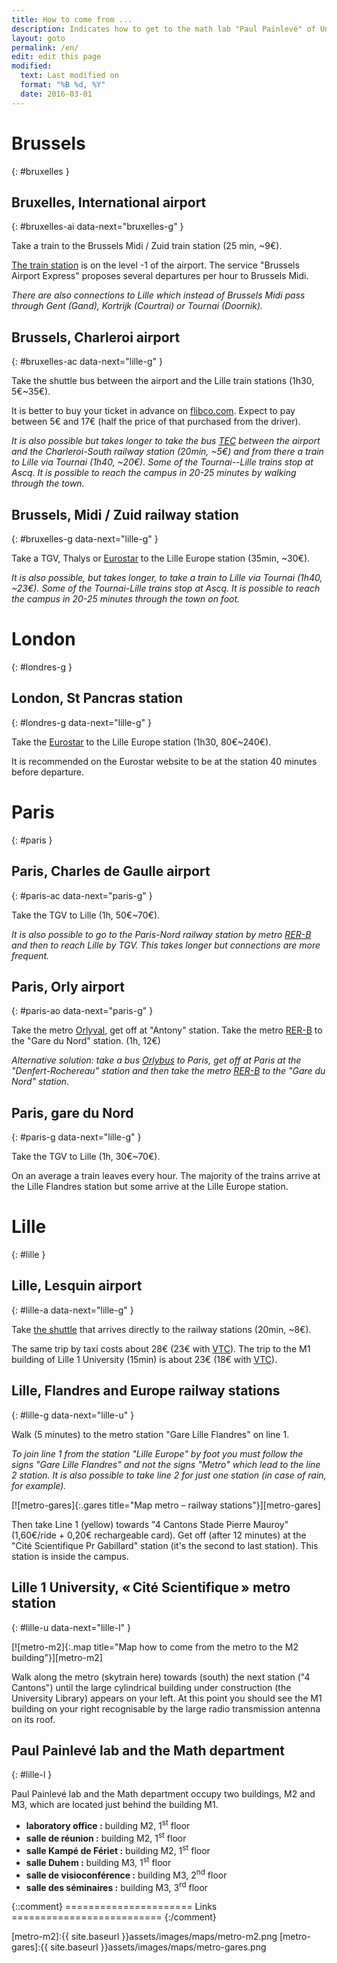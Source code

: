 ```yaml
---
title: How to come from ...
description: Indicates how to get to the math lab "Paul Painlevé" of University of Lille from various starting points.
layout: goto
permalink: /en/
edit: edit this page
modified:
  text: Last modified on
  format: "%B %d, %Y"
  date: 2016-03-01
---
```


# <i class="cityicon-bruxelles"></i>Brussels
{: #bruxelles }

## Bruxelles, <i class="icon-flight"></i> International airport
{: #bruxelles-ai data-next="bruxelles-g" }

Take a train to the Brussels Midi / Zuid train station (25 min, ~9€).

[The train station][brussels airport train station] is on the level -1 of the airport. The service "Brussels Airport Express" proposes several departures per hour to Brussels Midi.

_There are also connections to Lille which instead of Brussels Midi pass through Gent (Gand), Kortrijk (Courtrai) or Tournai (Doornik)._

## Brussels, <i class="icon-flight"></i> Charleroi airport
{: #bruxelles-ac data-next="lille-g" }

Take the shuttle bus between the airport and the Lille train stations (1h30, 5€~35€).

It is better to buy your ticket in advance on [flibco.com]. Expect to pay between 5€ and 17€ (half the price of that purchased from the driver).

_It is also possible but takes longer to take the bus [TEC] between the airport and the Charleroi-South railway station (20min, ~5€) and from there a train to Lille via Tournai (1h40, ~20€). Some of the Tournai--Lille trains stop at Ascq. It is possible to reach the campus in 20-25 minutes by walking through the town._

## Brussels, <i class="icon-train"></i> Midi / Zuid railway station
{: #bruxelles-g data-next="lille-g" }

Take a TGV, Thalys or [Eurostar] to the Lille Europe station (35min, ~30€).

_It is also possible, but takes longer, to take a train to Lille via Tournai (1h40, ~23€). Some of the Tournai-Lille trains stop at Ascq. It is possible to reach the campus in 20-25 minutes through the town on foot._

# <i class="cityicon-london"></i>London
{: #londres-g }

## London, <i class="icon-train"></i> St Pancras station
{: #londres-g data-next="lille-g" }

Take the [Eurostar] to the Lille Europe station (1h30, 80€~240€).

It is recommended on the Eurostar website to be at the station 40 minutes before departure.

# <i class="cityicon-paris"></i>Paris
{: #paris }

## Paris, <i class="icon-flight"></i> Charles de Gaulle airport
{: #paris-ac data-next="paris-g" }

Take the TGV to Lille (1h, 50€~70€).

_It is also possible to go to the Paris-Nord railway station by metro [RER-B] and then to reach Lille by TGV. This takes longer but connections
are more frequent._

## Paris, <i class="icon-flight"></i> Orly airport
{: #paris-ao data-next="paris-g" }

Take the metro [Orlyval], get off at "Antony" station. Take the metro [RER-B] to the "Gare du Nord" station. (1h, 12€)

_Alternative solution: take a bus [Orlybus] to Paris, get off at Paris at the "Denfert-Rochereau" station and then take the metro [RER-B] to the "Gare du Nord" station._

## Paris, <i class="icon-train"></i> gare du Nord
{: #paris-g data-next="lille-g" }

Take the TGV to Lille (1h, 30€~70€).

On an average a train leaves every hour. The majority of the trains arrive at the Lille Flandres station but some arrive at the Lille Europe station.

# <i class="cityicon-lille"></i>Lille
{: #lille }

## Lille, <i class="icon-flight"></i> Lesquin airport
{: #lille-a data-next="lille-g" }

Take [the shuttle][lille airport shuttle] that arrives directly to the railway stations (20min, ~8€).

The same trip by taxi costs about 28€ (23€ with [VTC][ecota.co]).
The trip to the M1 building of Lille 1 University (15min) is about 23€ (18€ with [VTC][ecota.co]).

## Lille, <i class="icon-train"></i> Flandres and Europe railway stations
{: #lille-g data-next="lille-u" }

Walk (5 minutes) to the metro station "Gare Lille Flandres" on line 1.

_To join line 1 from the station "Lille Europe" by foot you must follow the signs "Gare Lille Flandres" and not the signs "Metro" which lead to the line 2 station. It is also possible to take line 2 for just one station (in case of rain, for example)._

[![metro-gares]{:.gares title="Map metro – railway stations"}][metro-gares]

Then take Line 1 (yellow) towards "4 Cantons Stade Pierre Mauroy" (1,60€/ride + 0,20€ rechargeable card).
Get off (after 12 minutes) at the "Cité Scientifique Pr Gabillard" station (it's the second to last station). This station is inside the campus.

## Lille 1 University, <i class="icon-lille-metro"></i> « Cité Scientifique » metro station
{: #lille-u data-next="lille-l" }

[![metro-m2]{:.map title="Map how to come from the metro to the M2 building"}][metro-m2]

Walk along the metro (skytrain here) towards (south) the next station ("4 Cantons") until the large cylindrical building under construction (the University Library) appears on your left. At this point you should see the M1 building on your right recognisable by the large radio transmission antenna on its roof.

## Paul Painlevé lab and the Math department
{: #lille-l }

Paul Painlevé lab and the Math department occupy two buildings, M2 and M3, which are located just behind the building M1.

- **laboratory office :** building M2, 1<sup>st</sup> floor
- **salle de réunion :** building M2, 1<sup>st</sup> floor
- **salle Kampé de Fériet :** building M2, 1<sup>st</sup> floor
- **salle Duhem :** building M3, 1<sup>st</sup> floor
- **salle de visioconférence :** building M3, 2<sup>nd</sup> floor
- **salle des séminaires :** building M3, 3<sup>rd</sup> floor


{::comment}
====================== Links ==========================
{:/comment}

[brussels airport train station]:http://www.brusselsairport.be/en/passngr/to_from_brussels_airport/train/

[flibco.com]:https://www.flibco.com/en
[TEC]:https://www.infotec.be/fr-be/medeplacer/horaires/ligne.aspx?ligne=CA

[Eurostar]:http://www.eurostar.com/uk-en

[Orlyval]:https://www.orlyval.com/en
[RER-B]:https://www.transilien.com/lignes/rer-trains/rer-B
[Orlybus]:http://www.ratp.fr/en/ratp/r_61848/orlybus/

[lille airport shuttle]:http://www.lille.aeroport.fr/getting-to-the-airport/shuttle/
[ecota.co]:https://app.ecota.co/en/courses/

[metro-m2]:{{ site.baseurl }}assets/images/maps/metro-m2.png
[metro-gares]:{{ site.baseurl }}assets/images/maps/metro-gares.png
